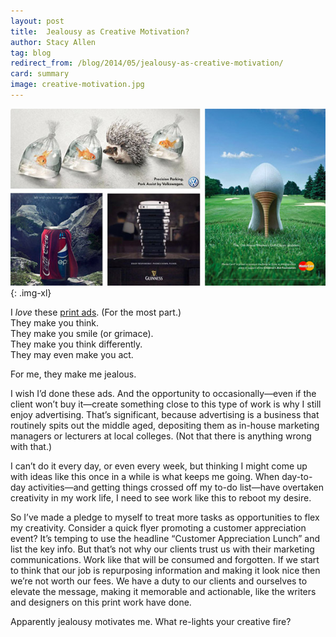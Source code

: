 ```yaml
---
layout: post
title:  Jealousy as Creative Motivation?
author: Stacy Allen
tag: blog
redirect_from: /blog/2014/05/jealousy-as-creative-motivation/
card: summary
image: creative-motivation.jpg
---
```


![Creative Print Ads](/img/creative-motivation.jpg){: .img-xl}

I *love* these [print ads](http://viralnova.com/creative-print-ads/). (For the most part.)  
They make you think.  
They make you smile (or grimace).  
They make you think differently.  
They may even make you act.  

For me, they make me jealous.

I wish I’d done these ads. And the opportunity to occasionally—even if the client won’t buy it—create something close to this type of work is why I still enjoy advertising. That’s significant, because advertising is a business that routinely spits out the middle aged, depositing them as in-house marketing managers or lecturers at local colleges. (Not that there is anything wrong with that.)

I can’t do it every day, or even every week, but thinking I might come up with ideas like this once in a while is what keeps me going. When day-to-day activities—and getting things crossed off my to-do list—have overtaken creativity in my work life, I need to see work like this to reboot my desire.

So I’ve made a pledge to myself to treat more tasks as opportunities to flex my creativity. Consider a quick flyer promoting a customer appreciation event? It’s temping to use the headline “Customer Appreciation Lunch” and list the key info. But that’s not why our clients trust us with their marketing communications. Work like that will be consumed and forgotten. If we start to think that our job is repurposing information and making it look nice then we’re not worth our fees. We have a duty to our clients and ourselves to elevate the message, making it memorable and actionable, like the writers and designers on this print work have done.

Apparently jealousy motivates me. What re-lights your creative fire?
